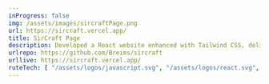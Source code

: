 ```yaml
---
inProgress: false
img: /assets/images/sircraftPage.png
url: https://sircraft.vercel.app/
title: SirCraft Page
description: Developed a React website enhanced with Tailwind CSS, delivering dynamic design and a responsive user experience.
urlrepo: https://github.com/Breims/sircraft
urllive: https://sircraft.vercel.app/
ruteTech: [ "/assets/logos/javascript.svg", "/assets/logos/react.svg", "/assets/logos/tailwindcss.svg" ]
---
```

